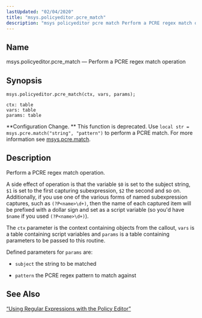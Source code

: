 ```yaml
---
lastUpdated: "02/04/2020"
title: "msys.policyeditor.pcre_match"
description: "msys policyeditor pcre match Perform a PCRE regex match operation msys policyeditor pcre match ctx vars params Configuration Change This function is deprecated Use local str msys pcre match string pattern to perform a PCRE match For more information see msys pcre match Perform a PCRE regex match operation A..."
---
```


<a name="lua.ref.msys.policyeditor.pcre_match"></a> 
## Name

msys.policyeditor.pcre_match — Perform a PCRE regex match operation

<a name="idp24961792"></a> 
## Synopsis

`msys.policyeditor.pcre_match(ctx, vars, params);`

```
ctx: table
vars: table
params: table
```

**Configuration Change. ** This function is deprecated. Use `local str = msys.pcre.match("string", "pattern")` to perform a PCRE match. For more information see [msys.pcre.match](/momentum/3/3-reference/3-reference-lua-ref-msys-pcre-match).

<a name="idp24967136"></a> 
## Description

Perform a PCRE regex match operation.

A side effect of operation is that the variable `$0` is set to the subject string, `$1` is set to the first capturing subexpression, `$2` the second and so on. Additionally, if you use one of the various forms of named subexpression captures, such as `(?P<name>\d+)`, then the name of each captured item will be prefixed with a dollar sign and set as a script variable (so you'd have `$name` if you used `(?P<name>\d+)`).

The `ctx` parameter is the context containing objects from the callout, `vars` is a table containing script variables and `params` is a table containing parameters to be passed to this routine.

Defined parameters for `params` are:

*   `subject` the string to be matched

*   `pattern` the PCRE regex pattern to match against

<a name="idp24977760"></a> 
## See Also

[“Using Regular Expressions with the Policy Editor”](/momentum/3/3-reference/web-3-policy-editor#web3.policy.editor.regex)